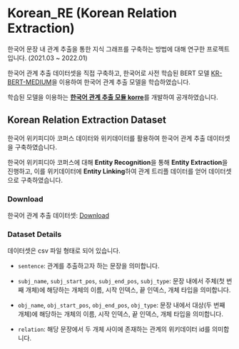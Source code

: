 # Korean_RE (Korean Relation Extraction)
한국어 문장 내 관계 추출을 통한 지식 그래프를 구축하는 방법에 대해 연구한 프로젝트입니다. (2021.03 ~ 2022.01)

한국어 관계 추출 데이터셋을 직접 구축하고, 한국어로 사전 학습된 BERT 모델 [KR-BERT-MEDIUM](https://github.com/snunlp/KR-BERT-MEDIUM)을 이용하여 한국어 관계 추출 모델을 학습하였습니다.

학습된 모델을 이용하는 [**한국어 관계 추출 모듈 korre**](https://github.com/datawhales/korre)를 개발하여 공개하였습니다.

## Korean Relation Extraction Dataset
한국어 위키피디아 코퍼스 데이터와 위키데이터를 활용하여 한국어 관계 추출 데이터셋을 구축하였습니다.

한국어 위키피디아 코퍼스에 대해 **Entity Recognition**을 통해 **Entity Extraction**을 진행하고, 이를 위키데이터에 **Entity Linking**하여 관계 트리플 데이터를 얻어 데이터셋으로 구축하였습니다.

### Download
한국어 관계 추출 데이터셋: [Download](https://drive.google.com/file/d/184Qg2yTRKVlxyyhHSvHY7KmG16rQwpdV/view?usp=sharing)

### Dataset Details
데이터셋은 csv 파일 형태로 되어 있습니다.

- `sentence`: 관계를 추출하고자 하는 문장을 의미합니다.

- `subj_name`, `subj_start_pos`, `subj_end_pos`, `subj_type`: 문장 내에서 주체(첫 번째 개체)에 해당하는 개체의 이름, 시작 인덱스, 끝 인덱스, 개체 타입을 의미합니다.

- `obj_name`, `obj_start_pos`, `obj_end_pos`,	`obj_type`: 문장 내에서 대상(두 번째 개체)에 해당하는 개체의 이름, 시작 인덱스, 끝 인덱스, 개체 타입을 의미합니다.

- `relation`: 해당 문장에서 두 개체 사이에 존재하는 관계의 위키데이터 id를 의미합니다.